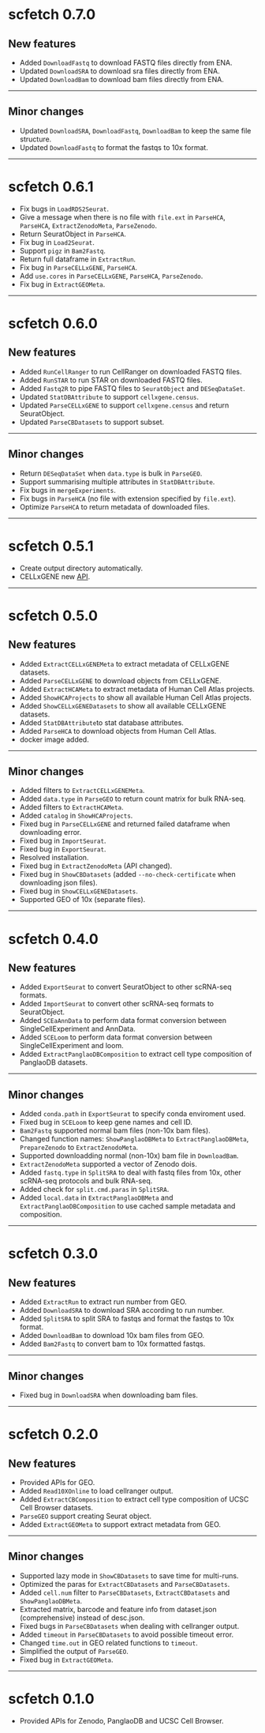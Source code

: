 # scfetch 0.7.0

## New features
* Added `DownloadFastq` to download FASTQ files directly from ENA.
* Updated `DownloadSRA` to download sra files directly from ENA.
* Updated `DownloadBam` to download bam files directly from ENA.

-------------------

## Minor changes
* Updated `DownloadSRA`, `DownloadFastq`, `DownloadBam` to keep the same file structure.
* Updated `DownloadFastq` to format the fastqs to 10x format.

-------------------


# scfetch 0.6.1

* Fix bugs in `LoadRDS2Seurat`.
* Give a message when there is no file with `file.ext` in `ParseHCA`, `ParseHCA`, `ExtractZenodoMeta`, `ParseZenodo`.
* Return SeuratObject in `ParseHCA`.
* Fix bug in `Load2Seurat`.
* Support `pigz` in `Bam2Fastq`.
* Return full dataframe in `ExtractRun`.
* Fix bug in `ParseCELLxGENE`, `ParseHCA`.
* Add `use.cores` in `ParseCELLxGENE`, `ParseHCA`, `ParseZenodo`.
* Fix bug in `ExtractGEOMeta`.

-------------------

# scfetch 0.6.0

## New features
* Added `RunCellRanger` to run CellRanger on downloaded FASTQ files.
* Added `RunSTAR` to run STAR on downloaded FASTQ files.
* Added `Fastq2R` to pipe FASTQ files to `SeuratObject` and `DESeqDataSet`.
* Updated `StatDBAttribute` to support `cellxgene.census`.
* Updated `ParseCELLxGENE` to support `cellxgene.census` and return SeuratObject.
* Updated `ParseCBDatasets` to support subset.

-------------------

## Minor changes
* Return `DESeqDataSet` when `data.type` is bulk in `ParseGEO`.
* Support summarising multiple attributes in `StatDBAttribute`.
* Fix bugs in `mergeExperiments`.
* Fix bugs in `ParseHCA` (no file with extension specified by `file.ext`).
* Optimize `ParseHCA` to return metadata of downloaded files.

-------------------

# scfetch 0.5.1

* Create output directory automatically.
* CELLxGENE new [API](https://api.cellxgene.cziscience.com/curation/ui/).

-------------------

# scfetch 0.5.0

## New features
* Added `ExtractCELLxGENEMeta` to extract metadata of CELLxGENE datasets.
* Added `ParseCELLxGENE` to download objects from CELLxGENE.
* Added `ExtractHCAMeta` to extract metadata of Human Cell Atlas projects.
* Added `ShowHCAProjects` to show all available Human Cell Atlas projects.
* Added `ShowCELLxGENEDatasets` to show all available CELLxGENE datasets.
* Added `StatDBAttribute`to stat database attributes.
* Added `ParseHCA` to download objects from Human Cell Atlas.
* docker image added. 

-------------------

## Minor changes
* Added filters to `ExtractCELLxGENEMeta`.
* Added `data.type` in `ParseGEO` to return count matrix for bulk RNA-seq.
* Added filters to `ExtractHCAMeta`.
* Added `catalog` in `ShowHCAProjects`.
* Fixed bug in `ParseCELLxGENE` and returned failed dataframe when downloading error.
* Fixed bug in `ImportSeurat`.
* Fixed bug in `ExportSeurat`.
* Resolved installation.
* Fixed bug in `ExtractZenodoMeta` (API changed).
* Fixed bug in `ShowCBDatasets` (added `--no-check-certificate` when downloading json files).
* Fixed bug in `ShowCELLxGENEDatasets`.
* Supported GEO of 10x (separate files).

-------------------

# scfetch 0.4.0

## New features
* Added `ExportSeurat` to convert SeuratObject to other scRNA-seq formats.
* Added `ImportSeurat` to convert other scRNA-seq formats to SeuratObject.
* Added `SCEaAnnData` to perform data format conversion between SingleCellExperiment and AnnData.
* Added `SCELoom` to perform data format conversion between SingleCellExperiment and loom.
* Added `ExtractPanglaoDBComposition` to extract cell type composition of PanglaoDB datasets.

-------------------

## Minor changes
* Added `conda.path` in `ExportSeurat` to specify conda enviroment used.
* Fixed bug in `SCELoom` to keep gene names and cell ID.
* `Bam2Fastq` supported normal bam files (non-10x bam files).
* Changed function names: `ShowPanglaoDBMeta` to `ExtractPanglaoDBMeta`, `PrepareZenodo` to `ExtractZenodoMeta`.
* Supported downloadding normal (non-10x) bam file in `DownloadBam`.
* `ExtractZenodoMeta` supported a vector of Zenodo dois.
* Added `fastq.type` in `SplitSRA` to deal with fastq files from 10x, other scRNA-seq protocols and bulk RNA-seq.
* Added check for `split.cmd.paras` in `SplitSRA`.
* Added `local.data` in `ExtractPanglaoDBMeta` and `ExtractPanglaoDBComposition` to use cached sample metadata and composition.

-------------------

# scfetch 0.3.0

## New features
* Added `ExtractRun` to extract run number from GEO.
* Added `DownloadSRA` to download SRA according to run number.
* Added `SplitSRA` to split SRA to fastqs and format the fastqs to 10x format.
* Added `DownloadBam` to download 10x bam files from GEO.
* Added `Bam2Fastq` to convert bam to 10x formatted fastqs.

-------------------

## Minor changes
* Fixed bug in `DownloadSRA` when downloading bam files.

-------------------

# scfetch 0.2.0

## New features
* Provided APIs for GEO.
* Added `Read10XOnline` to load cellranger output.
* Added `ExtractCBComposition` to extract cell type composition of UCSC Cell Browser datasets.
* `ParseGEO` support creating Seurat object.
* Added `ExtractGEOMeta` to support extract metadata from GEO.

-------------------

## Minor changes
* Supported lazy mode in `ShowCBDatasets` to save time for multi-runs.
* Optimized the paras for `ExtractCBDatasets` and `ParseCBDatasets`.
* Added `cell.num` filter to `ParseCBDatasets`, `ExtractCBDatasets` and `ShowPanglaoDBMeta`.
* Extracted matrix, barcode and feature info from dataset.json (comprehensive) instead of desc.json.
* Fixed bugs in `ParseCBDatasets` when dealing with cellranger output.
* Added `timeout` in `ParseCBDatasets` to avoid possible timeout error.
* Changed `time.out` in GEO related functions to `timeout`.
* Simplified the output of `ParseGEO`. 
* Fixed bug in `ExtractGEOMeta`.

-------------------

# scfetch 0.1.0

* Provided APIs for Zenodo, PanglaoDB and UCSC Cell Browser.
